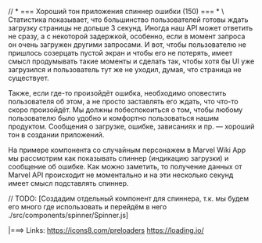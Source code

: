 // * === Хороший тон приложения спиннер ошибки (150) === * \\
Статистика показывает, что большинство пользователей готовы ждать загрузку страницы не дольше 3 секунд. Иногда наш API может ответить не сразу, а с некоторой задержкой, особенно, если в момент запроса он очень загружен другими запросами. И вот, чтобы пользователю не пришлось созерцать пустой экран и чтобы его не потерять, имеет смысл продумывать такие моменты и сделать так, чтобы хотя бы UI уже загрузился и пользователь тут же не уходил, думая, что страница не существует.

Также, если где-то произойдёт ошибка, необходимо оповестить пользователя об этом, а не просто заставлять его ждать, что что-то скоро произойдёт. Мы должны побеспокоиться о том, чтобы любому пользователю было удобно и комфортно пользоваться нашим продуктом. Сообщения о загрузке, ошибке, зависаниях и пр. — хороший тон в создании приложений.

На примере компонента со случайным персонажем в Marvel Wiki App мы рассмотрим как показывать спиннер (индикацию загрузки) и сообщение об ошибке. Как можно заметить, то получение данных от Marvel API происходит не моментально и на эти несколько секунд имеет смысл подставлять спиннер.

// TODO: [Создадим отдельный компонент для спиннера, т.к. мы будем его много где использовать и перейдём в него ./src/components/spinner/Spinner.js]

|===>
Links:
  https://icons8.com/preloaders
  https://loading.io/